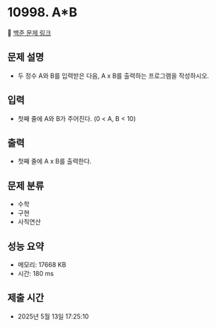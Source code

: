 # 10998. A*B
🔗 [백준 문제 링크](https://www.acmicpc.net/problem/10998)

## 문제 설명
- 두 정수 A와 B를 입력받은 다음, A x B를 출력하는 프로그램을 작성하시오.
## 입력
- 첫째 줄에 A와 B가 주어진다. (0 < A, B < 10)
## 출력
- 첫째 줄에 A x B를 출력한다.
## 문제 분류
- 수학
- 구현
- 사칙연산
## 성능 요약
- 메모리: 17668 KB
- 시간: 180 ms
## 제출 시간
- 2025년 5월 13일 17:25:10